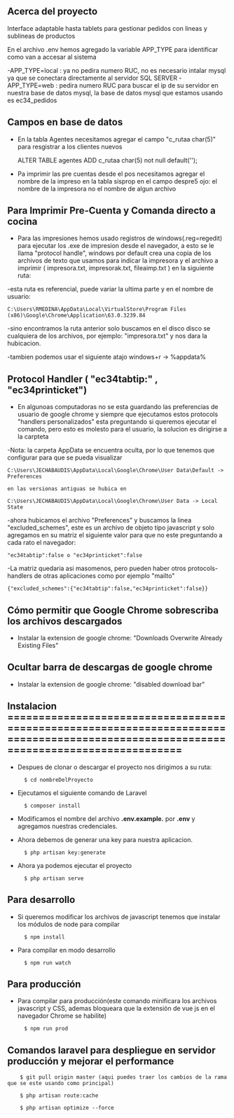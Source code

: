 ## Acerca del proyecto

Interface adaptable hasta tablets para gestionar pedidos con lineas y sublineas de productos

En el archivo .env hemos agregado la variable APP_TYPE para identificar como van a accesar al sistema

-APP_TYPE=local : ya no pedira numero RUC, no es necesario intalar mysql ya que se conectara directamente al servidor SQL SERVER
-APP_TYPE=web : pedira numero RUC para buscar el ip de su servidor en nuestra base de datos mysql, la base de datos mysql que estamos usando es ec34_pedidos


## Campos en base de datos
- En la tabla Agentes necesitamos agregar el campo "c_rutaa char(5)" para resgistrar a los clientes nuevos

	ALTER TABLE agentes
	ADD c_rutaa char(5) not null default('');

- Pa imprimir las pre cuentas desde el pos necesitamos agregar el nombre de la impreso en la tabla sisprop en el campo despre5 
ojo: el nombre de la impresora no el nombre de algun archivo

## Para Imprimir Pre-Cuenta y Comanda directo a cocina
- Para las impresiones hemos usado registros de windows(.reg=regedit) para ejecutar los .exe de impresion desde el navegador, a esto se le llama "protocol handle", windows por default crea una copia de los archivos de texto que usamos para indicar la impresora y el archivo a imprimir ( impresora.txt, impresorak.txt, fileaimp.txt ) en la siguiente ruta:

-esta ruta es referencial, puede variar la ultima parte y en el nombre de usuario:

	C:\Users\RMEDINA\AppData\Local\VirtualStore\Program Files (x86)\Google\Chrome\Application\63.0.3239.84

-sino encontramos la ruta anterior solo buscamos en el disco disco se cualquiera de los archivos, por ejemplo: "impresora.txt" y nos dara la hubicacion.

-tambien podemos usar el siguiente atajo windows+r -> %appdata%


## Protocol Handler ( "ec34tabtip:" , "ec34printicket")

- En algunoas computadoras no se esta guardando las preferencias de usuario de google chrome y siempre que ejecutamos estos protocols "handlers personalizados" esta preguntando si queremos ejecutar el comando, pero esto es molesto para el usuario, la solucion es dirigirse a la carpteta
	
-Nota: la carpeta AppData se encuentra oculta, por lo que tenemos que configurar para que se pueda visualizar

	C:\Users\JECHABAUDIS\AppData\Local\Google\Chrome\User Data\Default -> Preferences

	en las versionas antiguas se hubica en 

	C:\Users\JECHABAUDIS\AppData\Local\Google\Chrome\User Data -> Local State

-ahora hubicamos el archivo "Preferences" y buscamos la linea "excluded_schemes", este es un archivo de objeto tipo javascript y solo agregamos en su matriz el siguiente valor para que no este preguntando a cada rato el navegador: 

	"ec34tabtip":false o "ec34printicket":false 

-La matriz quedaria asi masomenos, pero pueden haber otros protocols-handlers de otras aplicaciones como por ejemplo "mailto"

	{"excluded_schemes":{"ec34tabtip":false,"ec34printicket":false}}

## Cómo permitir que Google Chrome sobrescriba los archivos descargados 

- Instalar la extension de google chrome: "Downloads Overwrite Already Existing Files"

## Ocultar barra de descargas de google chrome 

- Instalar la extension de google chrome: "disabled download bar"

## Instalacion =====================================================================================================================================

+ Despues de clonar o descargar el proyecto nos dirigimos a su ruta:

		$ cd nombreDelProyecto

+ Ejecutamos el siguiente comando de Laravel

		$ composer install

+ Modificamos el nombre del archivo __.env.example.__ por __.env__ y agregamos nuestras credenciales.

+ Ahora debemos de generar una key para nuestra aplicacion.

		$ php artisan key:generate

+ Ahora ya podemos ejecutar el proyecto

		$ php artisan serve

## Para desarrollo

+ Si queremos modificar los archivos de javascript tenemos que instalar los módulos de node para compilar

		$ npm install

+ Para compilar en modo desarrollo

		$ npm run watch

## Para producción

+ Para compilar para producción(este comando minificara los archivos javascript y CSS, ademas bloqueara que la extensión de vue js en el navegador Chrome se habilite)

		$ npm run prod

## Comandos laravel para despliegue en servidor producción y mejorar el performance
		
		$ git pull origin master (aqui puedes traer los cambios de la rama que se este usando como principal)

		$ php artisan route:cache

		$ php artisan optimize --force
